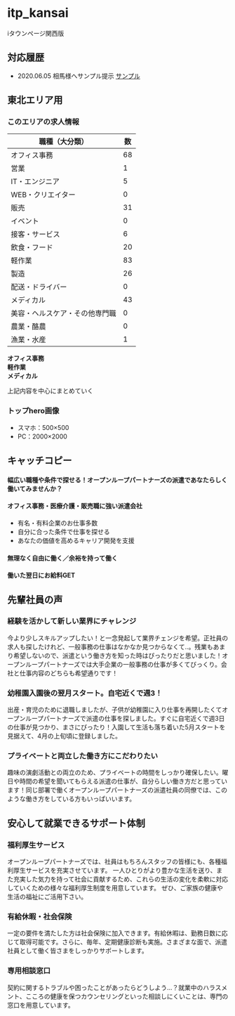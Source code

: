 # itp_kansai
iタウンページ関西版

## 対応履歴
* 2020.06.05 相馬様へサンプル提示 [サンプル](https://www.olp.co.jp/lp/itp/6/)

## 東北エリア用

### このエリアの求人情報

| 職種（大分類） | 数 |
|--|--|
| オフィス事務 | 68 |
| 営業 | 1 |
| IT・エンジニア | 5 |
| WEB・クリエイター | 0 |
| 販売 | 31 |
| イベント | 0 |
| 接客・サービス | 6 |
| 飲食・フード | 20 |
| 軽作業 | 83 |
| 製造 | 26 |
| 配送・ドライバー | 0 |
| メディカル | 43 |
| 美容・ヘルスケア・その他専門職 | 0 |
| 農業・酪農 | 0 |
| 漁業・水産 | 1 |

**オフィス事務**  
**軽作業**  
**メディカル**  

上記内容を中心にまとめていく
### トップhero画像
* スマホ：500×500
* PC：2000×2000

## キャッチコピー
#### 幅広い職種や条件で探せる！オープンループパートナーズの派遣であなたらしく働いてみませんか？
#### オフィス事務・医療介護・販売職に強い派遣会社
* 有名・有料企業のお仕事多数
* 自分に合った条件で仕事を探せる
* あなたの価値を高めるキャリア開発を支援

#### 無理なく自由に働く／余裕を持って働く

#### 働いた翌日にお給料GET

####


## 先輩社員の声
### 経験を活かして新しい業界にチャレンジ
今より少しスキルアップしたい！と一念発起して業界チェンジを希望。正社員の求人も探したけれど、一般事務の仕事はなかなか見つからなくて..。残業もあまり希望しないので、派遣という働き方を知った時はぴったりだと思いました！オープンループパートナーズでは大手企業の一般事務の仕事が多くてびっくり。会社と仕事内容のどちらも希望通りです！

### 幼稚園入園後の翌月スタート。自宅近くで週3！
出産・育児のために退職しましたが、子供が幼稚園に入り仕事を再開したくてオープンループパートナーズで派遣の仕事を探しました。すぐに自宅近くで週3日の仕事が見つかり、まさにぴったり！入園して生活も落ち着いた5月スタートを見据えて、4月の上旬頃に登録しました。

### プライベートと両立した働き方にこだわりたい
趣味の演劇活動との両立のため、プライベートの時間をしっかり確保したい。曜日や時間の希望を聞いてもらえる派遣の仕事が、自分らしい働き方だと思っています！同じ部署で働くオープンループパートナーズの派遣社員の同僚では、このような働き方をしている方もいっぱいいます。

## 安心して就業できるサポート体制
### 福利厚生サービス
オープンループパートナーズでは、社員はもちろんスタッフの皆様にも、各種福利厚生サービスを充実させています。 一人ひとりがより豊かな生活を送り、また充実した気力を持って社会に貢献するため、これらの生活の変化を柔軟に対応していくための様々な福利厚生制度を用意しています。 ぜひ、ご家族の健康や生活の福祉にご活用下さい。
### 有給休暇・社会保険
一定の要件を満たした方は社会保険に加入できます。有給休暇は、勤務日数に応じて取得可能です。さらに、毎年、定期健康診断も実施。さまざまな面で、派遣社員として働く皆さまをしっかりサポートします。
### 専用相談窓口
契約に関するトラブルや困ったことがあったらどうしよう...？就業中のハラスメント、こころの健康を保つカウンセリングといった相談しにくいことは、専門の窓口を用意しています。
